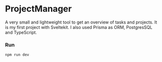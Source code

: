 # ProjectManager

A very small and lightweight tool to get an overview of tasks and projects. 
It is my first project with Sveltekit. I also used Prisma as ORM, PostgresSQL and TypeScript.

### Run
```
npm run dev
```
